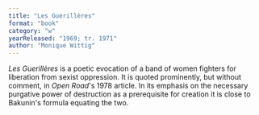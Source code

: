 ```yaml
---
title: "Les Guerillères"
format: "book"
category: "w"
yearReleased: "1969; tr. 1971"
author: "Monique Wittig"
---
```

_Les Guerillères_ is a poetic evocation of a band of  women fighters for liberation from sexist oppression. It is quoted prominently,  but without comment, in _Open Road_'s 1978 article. In its emphasis on the  necessary purgative power of destruction as a prerequisite for creation it is  close to Bakunin's formula equating the two.
 
